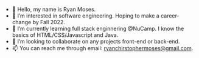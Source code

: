 - 👋 Hello, my name is Ryan Moses.
- 👀 I’m interested in software engineering. Hoping to make a career-change by Fall 2022.
- 🌱 I’m currently learning full stack enginnering @NuCamp. I know the basics of HTML/CSS/Javascript and Java.
- 💞️ I’m looking to collaborate on any projects front-end or back-end. 
- 📫 You can reach me through email: ryanchirstophermoses@gmail.com.

<!---
mosesrc/mosesrc is a ✨ special ✨ repository because its `README.md` (this file) appears on your GitHub profile.
You can click the Preview link to take a look at your changes.
--->
